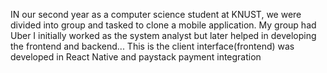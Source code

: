 IN our second year as a computer science student at KNUST, we were divided into group and tasked to clone a mobile application. My group had Uber
I initially worked as the system analyst but later  helped in developing the frontend and backend...
This is the client interface(frontend) was developed in React Native and paystack payment integration
